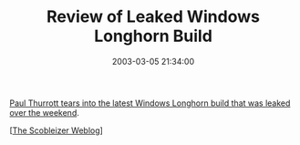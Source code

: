 ﻿---
layout: post
title: "Review of Leaked Windows Longhorn Build"
comments: false
date: 2003-03-05 21:34:00
updated: 2004-05-05 14:30:00
categories:
 - Technology
subtext-id: 342b3ece-6b9c-4872-a644-adcf0ed41d7a
alias: /blog/Review-of-Leaked-Windows-Longhorn-Build.aspx
---


[Paul Thurrott tears into the latest Windows Longhorn build that was leaked over the weekend](http://www.winsupersite.com/reviews/longhorn_4008.asp).

[[The Scobleizer Weblog](http://radio.weblogs.com/0001011/)]
